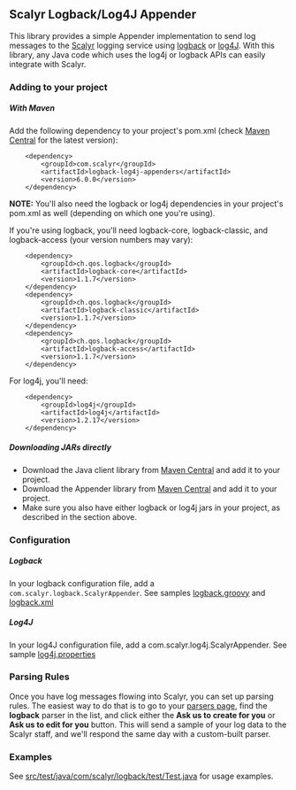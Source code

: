 Scalyr Logback/Log4J Appender
---

This library provides a simple Appender implementation to send log messages to
the [Scalyr](https://www.scalyr.com) logging service using [logback](http://logback.qos.ch/) or [log4J](http://logging.apache.org/log4j/1.2/).
With this library, any Java code which uses the log4j or logback APIs can easily integrate with Scalyr.


### Adding to your project

##### With Maven

Add the following dependency to your project's pom.xml (check [Maven Central](http://search.maven.org/#search%7Cga%7C1%7Cscalyr%20logback-log4j-appenders) for the latest version):

        <dependency>
            <groupId>com.scalyr</groupId>
            <artifactId>logback-log4j-appenders</artifactId>
            <version>6.0.0</version>
        </dependency>

**NOTE:** You'll also need the logback or log4j dependencies in your project's pom.xml as well (depending on which one you're using).

If you're using logback, you'll need logback-core, logback-classic, and logback-access (your version numbers may vary):

        <dependency>
            <groupId>ch.qos.logback</groupId>
            <artifactId>logback-core</artifactId>
            <version>1.1.7</version>
        </dependency>
        <dependency>
            <groupId>ch.qos.logback</groupId>
            <artifactId>logback-classic</artifactId>
            <version>1.1.7</version>
        </dependency>
        <dependency>
            <groupId>ch.qos.logback</groupId>
            <artifactId>logback-access</artifactId>
            <version>1.1.7</version>
        </dependency>

For log4j, you'll need:

        <dependency>
            <groupId>log4j</groupId>
            <artifactId>log4j</artifactId>
            <version>1.2.17</version>
        </dependency>

##### Downloading JARs directly

* Download the Java client library from [Maven Central](https://oss.sonatype.org/content/groups/public/com/scalyr/scalyr-client/6.0.0/scalyr-client-6.0.0.jar) and add it to your project.
* Download the Appender library from [Maven Central](https://oss.sonatype.org/content/groups/public/com/scalyr/logback-log4j-appenders/6.0.0/logback-log4j-appenders-6.0.0.jar) and add it to your project.
* Make sure you also have either logback or log4j jars in your project, as described in the section above.

### Configuration

##### Logback

In your logback configuration file, add a `com.scalyr.logback.ScalyrAppender`. 
See samples [logback.groovy](samples/logback.groovy) and [logback.xml](samples/logback.xml)

##### Log4J

In your log4J configuration file, add a com.scalyr.log4j.ScalyrAppender.
See sample [log4j.properties](samples/log4j.properties)

### Parsing Rules

Once you have log messages flowing into Scalyr, you can set up parsing rules. The easiest way to do that
is to go to your [parsers page](https://www.scalyr.com/parsers), find the **logback** parser in the list, and click either the **Ask us to create for you** or **Ask us to edit for you** button. This will
send a sample of your log data to the Scalyr staff, and we'll respond the same day with a custom-built parser.

### Examples

See [src/test/java/com/scalyr/logback/test/Test.java](src/test/java/com/scalyr/logback/test/Test.java) for usage examples.
